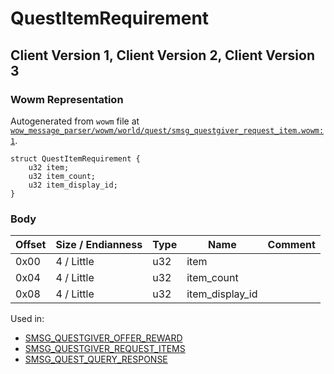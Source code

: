 # QuestItemRequirement

## Client Version 1, Client Version 2, Client Version 3

### Wowm Representation

Autogenerated from `wowm` file at [`wow_message_parser/wowm/world/quest/smsg_questgiver_request_item.wowm:1`](https://github.com/gtker/wow_messages/tree/main/wow_message_parser/wowm/world/quest/smsg_questgiver_request_item.wowm#L1).
```rust,ignore
struct QuestItemRequirement {
    u32 item;
    u32 item_count;
    u32 item_display_id;
}
```
### Body

| Offset | Size / Endianness | Type | Name | Comment |
| ------ | ----------------- | ---- | ---- | ------- |
| 0x00 | 4 / Little | u32 | item |  |
| 0x04 | 4 / Little | u32 | item_count |  |
| 0x08 | 4 / Little | u32 | item_display_id |  |


Used in:
* [SMSG_QUESTGIVER_OFFER_REWARD](smsg_questgiver_offer_reward.md)
* [SMSG_QUESTGIVER_REQUEST_ITEMS](smsg_questgiver_request_items.md)
* [SMSG_QUEST_QUERY_RESPONSE](smsg_quest_query_response.md)

